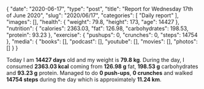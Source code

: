 {
    "date": "2020-06-17",
    "type": "post",
    "title": "Report for Wednesday 17th of June 2020",
    "slug": "2020\/06\/17",
    "categories": [
        "Daily report"
    ],
    "images": [],
    "health": {
        "weight": 79.8,
        "height": 173,
        "age": 14427
    },
    "nutrition": {
        "calories": 2363.03,
        "fat": 126.98,
        "carbohydrates": 198.53,
        "protein": 93.23
    },
    "exercise": {
        "pushups": 0,
        "crunches": 0,
        "steps": 14754
    },
    "media": {
        "books": [],
        "podcast": [],
        "youtube": [],
        "movies": [],
        "photos": []
    }
}

Today I am <strong>14427 days</strong> old and my weight is <strong>79.8 kg</strong>. During the day, I consumed <strong>2363.03 kcal</strong> coming from <strong>126.98 g</strong> fat, <strong>198.53 g</strong> carbohydrates and <strong>93.23 g</strong> protein. Managed to do <strong>0 push-ups</strong>, <strong>0 crunches</strong> and walked <strong>14754 steps</strong> during the day which is approximately <strong>11.24 km</strong>.